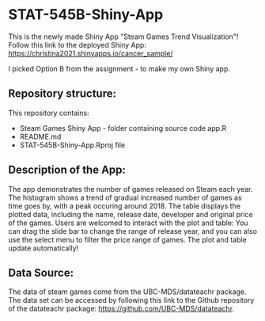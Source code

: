 # STAT-545B-Shiny-App

This is the newly made Shiny App "Steam Games Trend Visualization"!
Follow this link to the deployed Shiny App: https://christina2021.shinyapps.io/cancer_sample/ 

I picked Option B from the assignment - to make my own Shiny app. 

## Repository structure:
This repository contains:
+ Steam Games Shiny App - folder containing source code app.R
+ README.md 
+ STAT-545B-Shiny-App.Rproj file

## Description of the App:
The app demonstrates the number of games released on Steam each year. The histogram shows a trend of gradual increased number of games as time goes by, 
with a peak occuring around 2018. The table displays the plotted data, including the name, release date, developer and original price of the games. 
Users are welcomed to interact with the plot and table: You can drag the slide bar to change the range of release year, and you can also use the select menu 
to filter the price range of games. The plot and table update automatically!

## Data Source:
The data of steam games come from the UBC-MDS/datateachr package. 
The data set can be accessed by following this link to the Github repository of the datateachr package: https://github.com/UBC-MDS/datateachr.


